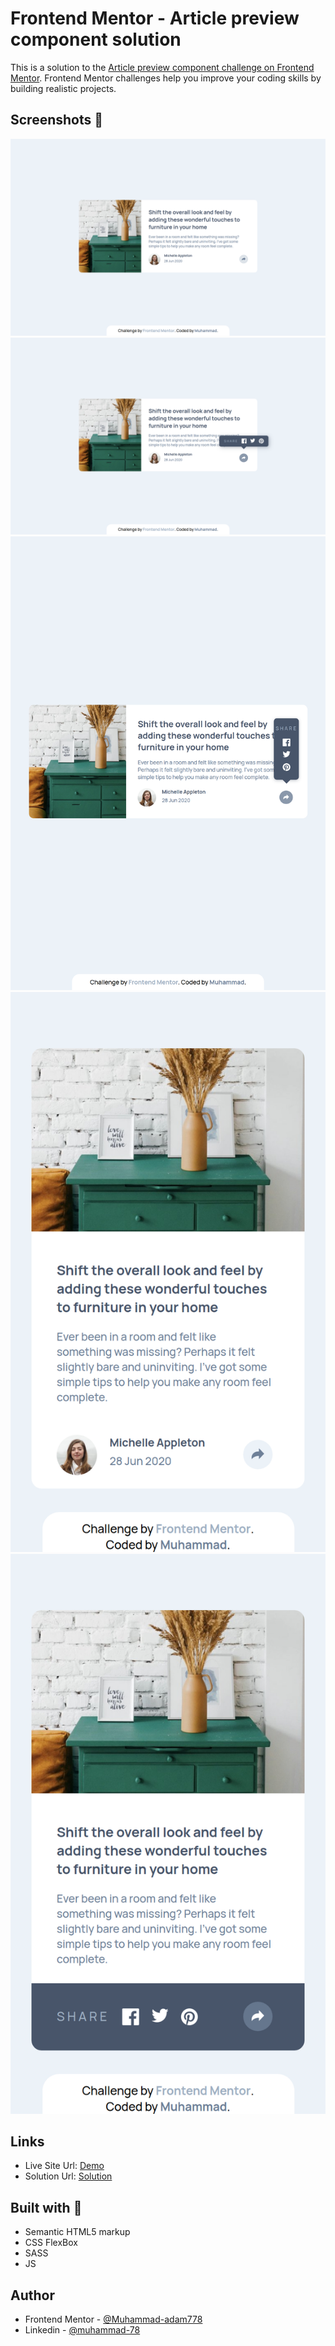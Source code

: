 # Frontend Mentor - Article preview component solution

This is a solution to the [Article preview component challenge on Frontend Mentor](https://www.frontendmentor.io/challenges/article-preview-component-dYBN_pYFT). Frontend Mentor challenges help you improve your coding skills by building realistic projects.

## Screenshots 🎉

![large](./screenshots/large.png)
![large-active](./screenshots/large-active.png)
![medium-active](./screenshots/medium-active.png)
![mobile](./screenshots/mobile.png)
![mobile-active](./screenshots/mobile-active.png)

## Links

- Live Site Url: [Demo](https://muhammad-adam778.github.io/Article-preview-component/)
- Solution Url: [Solution](https://www.frontendmentor.io/solutions/article-preview-component-YFd30iu68U)

## Built with 🔨️

- Semantic HTML5 markup
- CSS FlexBox
- SASS
- JS

## Author

- Frontend Mentor - [@Muhammad-adam778](https://www.frontendmentor.io/profile/Muhammad-adam778)
- Linkedin - [@muhammad-78](https://www.linkedin.com/in/muhammad-78)
